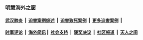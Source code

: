 
### 明慧海外之窗

####  [武汉肺炎](indexes/365.md?t=04271001) &nbsp;|&nbsp;  [迫害案例综述](indexes/328.md?t=04271001) &nbsp;|&nbsp; [迫害致死案例](indexes/277.md?t=04271001)  &nbsp;|&nbsp; [更多迫害案例](indexes/81.md?t=04271001)  &nbsp;|&nbsp; 
####  [时事评论](indexes/19.md?t=04271001) &nbsp;|&nbsp; [海外简讯](indexes/245.md?t=04271001)&nbsp;|&nbsp;  [社会支持](indexes/140.md?t=04271001) &nbsp;|&nbsp; [褒奖决议](indexes/282.md?t=04271001) &nbsp;|&nbsp; [社区报道](indexes/91.md?t=04271001)  &nbsp;|&nbsp; [天人之间](indexes/78.md?t=04271001) 

